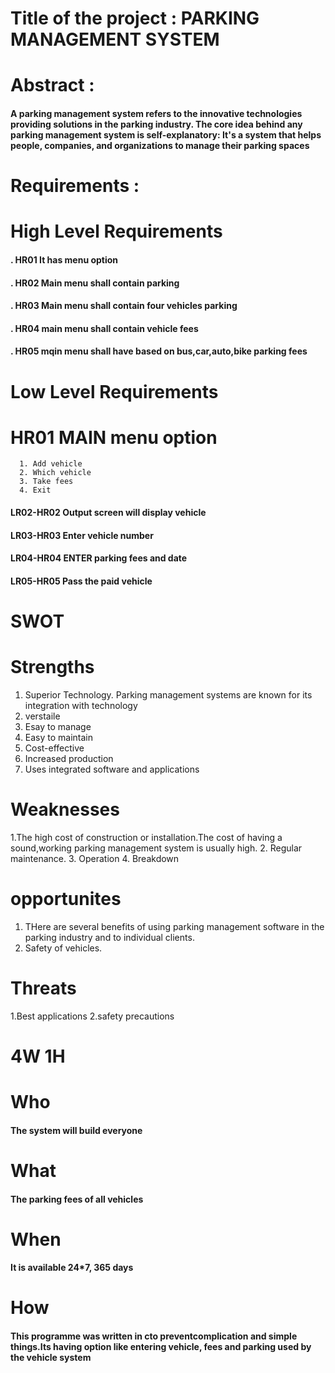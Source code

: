 # Title of the project : PARKING MANAGEMENT SYSTEM
# Abstract :
#### A parking management system refers to the innovative technologies providing solutions in the parking industry. The core idea behind any parking management system is self-explanatory: It's a system that helps people, companies, and organizations to manage their parking spaces
# Requirements :
# High Level Requirements
#### . HR01 It has menu option
#### . HR02 Main menu shall contain  parking
#### . HR03 Main menu shall contain four vehicles parking
#### . HR04 main menu shall contain vehicle fees
#### . HR05 mqin menu shall have based on  bus,car,auto,bike parking fees
# Low Level Requirements
# HR01 MAIN menu option
      1. Add vehicle
      2. Which vehicle
      3. Take fees
      4. Exit
#### LR02-HR02 Output screen will display vehicle
#### LR03-HR03 Enter vehicle number
#### LR04-HR04 ENTER parking fees and date 
#### LR05-HR05 Pass the paid vehicle
# SWOT
# Strengths
 1. Superior Technology. Parking management systems are known for its integration with technology
 2. verstaile
 3. Esay to manage
 4. Easy to maintain
 5. Cost-effective
 6. Increased production
 7. Uses integrated software and applications
# Weaknesses
 1.The high cost of construction or installation.The cost of having a sound,working parking management system is usually high.
 2. Regular maintenance.
 3. Operation
 4. Breakdown
# opportunites
 1. THere are several benefits of using parking management software in the parking industry and to individual clients.
 2. Safety of vehicles.
# Threats
 1.Best applications
 2.safety precautions
 # 4W 1H
 # Who
 #### The system will build everyone
 # What
 #### The parking fees of all vehicles
 # When
 #### It is available 24*7, 365 days
 # How
 #### This programme was written in cto preventcomplication and simple things.Its having option like entering vehicle, fees and parking used by the vehicle system
 
